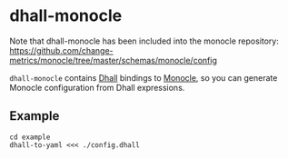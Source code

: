 # dhall-monocle

Note that dhall-monocle has been included into the monocle repository: https://github.com/change-metrics/monocle/tree/master/schemas/monocle/config

`dhall-monocle` contains [Dhall][dhall-lang] bindings to [Monocle][monocle],
so you can generate Monocle configuration from Dhall expressions.

## Example

```
cd example
dhall-to-yaml <<< ./config.dhall
```

[dhall-lang]: https://dhall-lang.org
[monocle]: https://github.com/change-metrics/monocle
